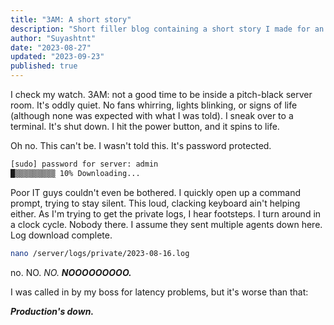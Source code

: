 ```yaml
---
title: "3AM: A short story"
description: "Short filler blog containing a short story I made for an English project"
author: "Suyashtnt"
date: "2023-08-27"
updated: "2023-09-23"
published: true
---
```


I check my watch. 3AM: not a good time to be inside a pitch-black server room. It's oddly quiet. No fans whirring, lights blinking, or signs of life (although none was expected with what I was told). I sneak over to a terminal. It's shut down. I hit the power button, and it spins to life.

Oh no.
This can't be.
I wasn't told this.
It's password protected.

```sh
[sudo] password for server: admin
█▒▒▒▒▒▒▒▒▒ 10% Downloading...
```

Poor IT guys couldn't even be bothered. I quickly open up a command prompt, trying to stay silent. This loud, clacking keyboard ain't helping either. As I'm trying to get the private logs, I hear footsteps. I turn around in a clock cycle. Nobody there. I assume they sent multiple agents down here. Log download complete.

```sh
nano /server/logs/private/2023-08-16.log
```

no. NO. _NO._ **_NOOOOOOOOO._**

I was called in by my boss for latency problems, but it's worse than that:

**_Production's down._**
